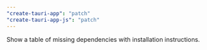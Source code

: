 ```yaml
---
"create-tauri-app": "patch"
"create-tauri-app-js": "patch"
---
```


Show a table of missing dependencies with installation instructions.